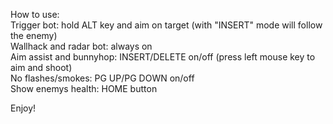 How to use:\
Trigger bot: hold ALT key and aim on target (with "INSERT" mode will follow the enemy)\
Wallhack and radar bot: always on\
Aim assist and bunnyhop: INSERT/DELETE on/off (press left mouse key to aim and shoot)\
No flashes/smokes: PG UP/PG DOWN on/off\
Show enemys health: HOME button  

Enjoy!
